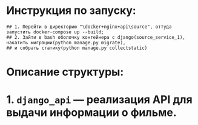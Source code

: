 # Инструкция по запуску:
	## 1. Перейти в директорию "\docker+nginx+api\source", оттуда запустить docker-compose up --build;
	## 2. Зайти в bash оболочку контейнера с django(source_service_1), накатить миграции(python manage.py migrate), 
	## и собрать статику(python manage.py collectstatic)

# Описание структуры:

# 1. `django_api` — реализация API для выдачи информации о фильме.

